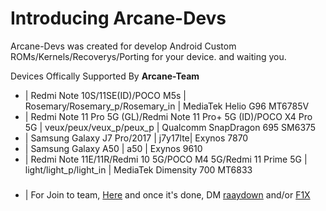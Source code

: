 # Introducing Arcane-Devs

Arcane-Devs was created for develop Android Custom ROMs/Kernels/Recoverys/Porting for your device. and waiting you.

Devices Offically Supported By **Arcane-Team**

- | Redmi Note 10S/11SE(ID)/POCO M5s | Rosemary/Rosemary_p/Rosemary_in | MediaTek Helio G96 MT6785V
- | Redmi Note 11 Pro 5G (GL)/Redmi Note 11 Pro+ 5G (ID)/POCO X4 Pro 5G | veux/peux/veux_p/peux_p | Qualcomm SnapDragon 695 SM6375
- | Samsung Galaxy J7 Pro/2017 | j7y17lte| Exynos 7870
- | Samsung Galaxy A50 | a50 | Exynos 9610
- | Redmi Note 11E/11R/Redmi 10 5G/POCO M4 5G/Redmi 11 Prime 5G | light/light_p/light_in | MediaTek Dimensity 700 MT6833


#####
- | For Join to team, [Here](https://forms.gle/mjWjWLCic49NUKep9) and once it's done, DM [raaydown](https://t.me/raaydown) and/or [F1X](https://t.me/F1XRN10S)
#####
